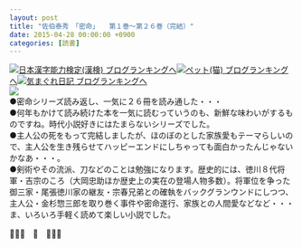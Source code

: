 ```yaml
---
layout: post
title: "佐伯泰秀　「密命」　　第１巻～第２６巻（完結）"
date: 2015-04-28 00:00:00 +0900
categories: [読書]
---
```


[![](/syuusyuu9701/assets/images/佐伯泰秀-「密命」-第１巻～第２６巻（完結）-br_c_3028_1.gif)](http://blog.with2.net/link.php?1659096:3028 "日本漢字能力検定(漢検) ブログランキングへ")[日本漢字能力検定(漢検) ブログランキングへ](http://blog.with2.net/link.php?1659096:3028)[![](/syuusyuu9701/assets/images/佐伯泰秀-「密命」-第１巻～第２６巻（完結）-br_c_1348_1.gif)](http://blog.with2.net/link.php?1659096:1348 "ペット(猫) ブログランキングへ")[ペット(猫) ブログランキングへ](http://blog.with2.net/link.php?1659096:1348)[![](/syuusyuu9701/assets/images/佐伯泰秀-「密命」-第１巻～第２６巻（完結）-br_c_9257_1.gif)](http://blog.with2.net/link.php?1659096:9257 "気まぐれ日記 ブログランキングへ")[気まぐれ日記 ブログランキングへ](http://blog.with2.net/link.php?1659096:9257)  
![](/syuusyuu9701/assets/images/佐伯泰秀-「密命」-第１巻～第２６巻（完結）-c3e29a8fb84f87d3627871fa8655ac8a.png)  
●密命シリーズ読み返し、一気に２６冊を読み通した・・・  
●何年もかけて読み続けた本を一気に読むっていうのも、新鮮な味わいがするものですね。時代小説好きにはたまらないシリーズでした。  
●主人公の死をもって完結しましたが、ほのぼのとした家族愛もテーマらしいので、主人公を生き残らせてハッピーエンドにしちゃっても面白かったんじゃないかなあ・・・。  
●剣術やその流派、刀などのことは勉強になります。歴史的には、徳川８代将軍・吉宗のころ（大岡忠助ほか歴史上の実在の登場人物多数）。将軍位を争った御三家・尾張徳川家の継友・宗春兄弟との確執をバックグランウンドにしつつ、主人公・金杉惣三郎を取り巻く事件や密命遂行、家族との人間愛などなど・・・ま、いろいろ手軽く読めて楽しい小説でした。  
  
👋👋👋　🐑　👋👋👋  